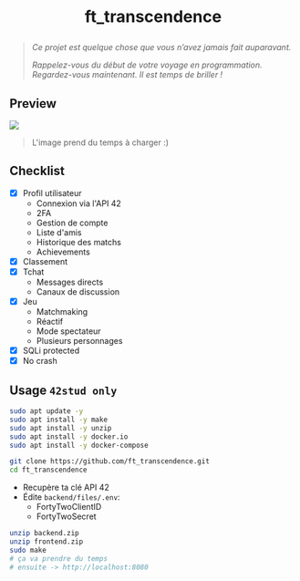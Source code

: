 # <p align="center">ft_transcendence</p>
> *Ce projet est quelque chose que vous n’avez jamais fait auparavant.*
>
> *Rappelez-vous du début de votre voyage en programmation. Regardez-vous maintenant. Il est temps de briller !*

## Preview
![](https://media.githubusercontent.com/media/Skalyaeve/images-2/main/tsd.gif)
> L'image prend du temps à charger :)

## Checklist
- [x] Profil utilisateur
   * Connexion via l'API 42
   * 2FA
   * Gestion de compte
   * Liste d'amis
   * Historique des matchs
   * Achievements
- [x] Classement
- [x] Tchat
   * Messages directs
   * Canaux de discussion
- [x] Jeu
   * Matchmaking
   * Réactif
   * Mode spectateur
   * Plusieurs personnages
- [x] SQLi protected
- [x] No crash

## Usage `42stud only`
```bash
sudo apt update -y
sudo apt install -y make
sudo apt install -y unzip
sudo apt install -y docker.io
sudo apt install -y docker-compose
```
```bash
git clone https://github.com/ft_transcendence.git
cd ft_transcendence
```
- Recupère ta clé API 42
- Édite `backend/files/.env`:
    * FortyTwoClientID
    * FortyTwoSecret
```bash
unzip backend.zip
unzip frontend.zip
sudo make
# ça va prendre du temps
# ensuite -> http://localhost:8080
```
